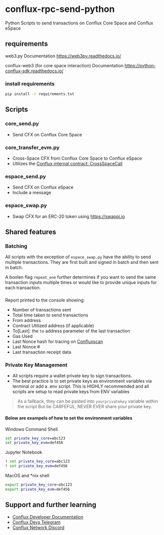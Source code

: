 # conflux-rpc-send-python
Python Scripts to send transactions on Conflux Core Space and Conflux eSpace

## requirements

web3.py
Documentation https://web3py.readthedocs.io/

conflux-web3 (for core space interaction)
Documentation https://python-conflux-sdk.readthedocs.io/

### install requirements
```bash
pip install -r requirements.txt
```

## Scripts

### core_send.py
- Send CFX on Conflux Core Space

### core_transfer_evm.py
- Cross-Space CFX from Conflux Core Space to Conflux eSpace
- Utilizes the [Conflux internal contract: CrossSpaceCall](https://doc.confluxnetwork.org/docs/core/core-space-basics/internal-contracts/crossSpaceCall)

### espace_send.py
- Send CFX on Conflux eSpace
- Include a message

### espace_swap.py
- Swap CFX for an ERC-20 token using https://swappi.io

## Shared features
### Batching
All scripts with the exception of `espace_swap.py` have the ability to send multiple transactions. They are first built and signed in batch and then sent in batch.

A boolen flag `repeat_one` further determines if you want to send the same transaction inputs multiple times or would like to provide unique inputs for each transaction.

###
Report printed to the console showing:
- Number of transactions sent
- Total time taken to send transactions
- From address
- Contract Utilized address (if applicable)
- To[Last]: the `to` address parameter of the last transaction
- Gas Used
- Last Nonce hash for tracing on [Confluxscan](https://confluxscan.io) 
- Last Nonce #
- Last transaction receipt data

### Private Key Management

- All scripts require a wallet private key to sign transactions.
- The best practice is to set private keys as environment variables via terminal or add a .env script. This is HIGHLY recommended and all scripts are setup to read private keys from ENV variables
> As a fallback, they can be pasted into `yourprivatekey` variable within the script
> But be CARFEFUL, NEVER EVER share your private key.


#### Below are exampels of how to set the environment variables

Windows Command Shell
```cmd
set private_key_core=abc123
set private_key_evm=def456
```

Jupyter Notebook
```cmd
! set private_key_core=abc123
! set private_key_evm=def456
```
MacOS and *nix shell
```bash
export private_key_core=abc123
export private_key_evm=def456
```

## Support and further learning
- [Conflux Developer Documentation](https://doc.confluxnetwork.org/)
- [Conflux Devs Telegram](https://t.me/ConfluxDevs)
- [Conflux Network Discord](https://discord.com/invite/confluxnetwork)